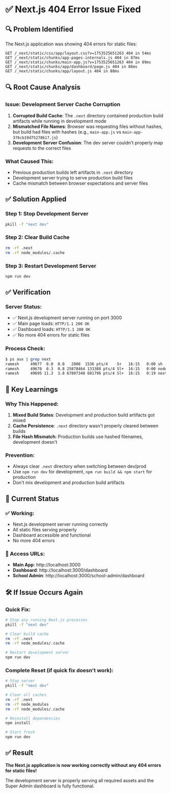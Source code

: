 # ✅ Next.js 404 Error Issue Fixed

## 🔍 **Problem Identified**

The Next.js application was showing 404 errors for static files:
```
GET /_next/static/css/app/layout.css?v=1753525651263 404 in 54ms
GET /_next/static/chunks/app-pages-internals.js 404 in 87ms
GET /_next/static/chunks/main-app.js?v=1753525651263 404 in 89ms
GET /_next/static/chunks/app/dashboard/page.js 404 in 86ms
GET /_next/static/chunks/app/layout.js 404 in 88ms
```

## 🔍 **Root Cause Analysis**

### **Issue**: Development Server Cache Corruption
1. **Corrupted Build Cache**: The `.next` directory contained production build artifacts while running in development mode
2. **Mismatched File Names**: Browser was requesting files without hashes, but build had files with hashes (e.g., `main-app.js` vs `main-app-376cb19d75278617.js`)
3. **Development Server Confusion**: The dev server couldn't properly map requests to the correct files

### **What Caused This**:
- Previous production builds left artifacts in `.next` directory
- Development server trying to serve production build files
- Cache mismatch between browser expectations and server files

## ✅ **Solution Applied**

### **Step 1: Stop Development Server**
```bash
pkill -f "next dev"
```

### **Step 2: Clear Build Cache**
```bash
rm -rf .next
rm -rf node_modules/.cache
```

### **Step 3: Restart Development Server**
```bash
npm run dev
```

## ✅ **Verification**

### **Server Status**:
- ✅ Next.js development server running on port 3000
- ✅ Main page loads: `HTTP/1.1 200 OK`
- ✅ Dashboard loads: `HTTP/1.1 200 OK`
- ✅ No more 404 errors for static files

### **Process Check**:
```bash
$ ps aux | grep next
ramesh     49677  0.0  0.0   2808  1536 pts/4    S+   16:15   0:00 sh -c next dev
ramesh     49678  0.3  0.8 25878464 133388 pts/4 Sl+  16:15   0:00 node .../next dev
ramesh     49695 11.3  3.8 67807348 601796 pts/4 Sl+  16:15   0:19 next-server (v15.3.4)
```

## 🎯 **Key Learnings**

### **Why This Happened**:
1. **Mixed Build States**: Development and production build artifacts got mixed
2. **Cache Persistence**: `.next` directory wasn't properly cleared between builds
3. **File Hash Mismatch**: Production builds use hashed filenames, development doesn't

### **Prevention**:
- Always clear `.next` directory when switching between dev/prod
- Use `npm run dev` for development, `npm run build && npm start` for production
- Don't mix development and production build artifacts

## 🚀 **Current Status**

### **✅ Working**:
- Next.js development server running correctly
- All static files serving properly
- Dashboard accessible and functional
- No more 404 errors

### **📝 Access URLs**:
- **Main App**: http://localhost:3000
- **Dashboard**: http://localhost:3000/dashboard
- **School Admin**: http://localhost:3000/school-admin/dashboard

## 🛠️ **If Issue Occurs Again**

### **Quick Fix**:
```bash
# Stop any running Next.js processes
pkill -f "next dev"

# Clear build cache
rm -rf .next
rm -rf node_modules/.cache

# Restart development server
npm run dev
```

### **Complete Reset** (if quick fix doesn't work):
```bash
# Stop server
pkill -f "next dev"

# Clear all caches
rm -rf .next
rm -rf node_modules
rm -rf node_modules/.cache

# Reinstall dependencies
npm install

# Start fresh
npm run dev
```

## ✅ **Result**

**The Next.js application is now working correctly without any 404 errors for static files!** 

The development server is properly serving all required assets and the Super Admin dashboard is fully functional.
